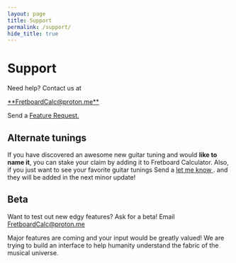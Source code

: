 ```yaml
---
layout: page
title: Support
permalink: /support/
hide_title: true
---
```


# Support
Need help? Contact us at
<!-- Support Request -->
<a href="mailto:FretboardCalc@proton.me?subject=Support%20Request">
   **FretboardCalc@proton.me**
</a>

Send a <a href="mailto:FretboardCalc@proton.me?subject=Feature%20Request">
  Feature Request.
</a>


## Alternate tunings
If you have discovered an awesome new guitar tuning and would <b>like to name it</b>, you can stake your claim by adding it to Fretboard Calculator.  Also, if you just want to see your favorite guitar tunings Send a <a href="mailto:FretboardCalc@proton.me?subject=Alternate%20Tunings&body=I%20wish%20this%20tuning%20was%20included%3A%20__________%0D%0Aand%20it%20should%20have%20cool%20alternate%20names%20like%3A%20____________">
  let me know
</a>.
 and they will be added in the next minor update!

## Beta
Want to test out new edgy features?  Ask for a beta!  Email <a href="mailto:FretboardCalc@proton.me?subject=Beta&body=I%20want%20test%20brand%20new%20features%20as%20a%20beta%20tester">
  FretboardCalc@proton.me
</a>

Major features are coming and your input would be greatly valued!  We are trying to build an interface to help humanity understand the fabric of the musical universe.


